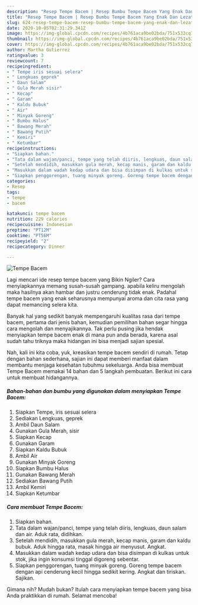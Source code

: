 ```yaml
---
description: "Resep Tempe Bacem | Resep Bumbu Tempe Bacem Yang Enak Dan Lezat"
title: "Resep Tempe Bacem | Resep Bumbu Tempe Bacem Yang Enak Dan Lezat"
slug: 624-resep-tempe-bacem-resep-bumbu-tempe-bacem-yang-enak-dan-lezat
date: 2020-10-05T02:31:29.341Z
image: https://img-global.cpcdn.com/recipes/4b761aca9be02bda/751x532cq70/tempe-bacem-foto-resep-utama.jpg
thumbnail: https://img-global.cpcdn.com/recipes/4b761aca9be02bda/751x532cq70/tempe-bacem-foto-resep-utama.jpg
cover: https://img-global.cpcdn.com/recipes/4b761aca9be02bda/751x532cq70/tempe-bacem-foto-resep-utama.jpg
author: Martha Gutierrez
ratingvalue: 3
reviewcount: 7
recipeingredient:
- " Tempe iris sesuai selera"
- " Lengkuas geprek"
- " Daun Salam"
- " Gula Merah sisir"
- " Kecap"
- " Garam"
- " Kaldu Bubuk"
- " Air"
- " Minyak Goreng"
- " Bumbu Halus"
- " Bawang Merah"
- " Bawang Putih"
- " Kemiri"
- " Ketumbar"
recipeinstructions:
- "Siapkan bahan."
- "Tata dalam wajan/panci, tempe yang telah diiris, lengkuas, daun salam dan air. Aduk rata, didihkan."
- "Setelah mendidih, masukkan gula merah, kecap manis, garam dan kaldu bubuk. Aduk hingga rata, masak hingga air menyusut. Angkat."
- "Masukkan dalam wadah kedap udara dan bisa disimpan di kulkas untuk stok, jika ingin konsumsi tinggal digoreng sebentar."
- "Siapkan penggorengan, tuang minyak goreng. Goreng tempe bacem dengan api cenderung kecil hingga sedikit kering. Angkat dan tiriskan. Sajikan."
categories:
- Resep
tags:
- tempe
- bacem

katakunci: tempe bacem 
nutrition: 229 calories
recipecuisine: Indonesian
preptime: "PT12M"
cooktime: "PT56M"
recipeyield: "2"
recipecategory: Dinner

---
```



![Tempe Bacem](https://img-global.cpcdn.com/recipes/4b761aca9be02bda/751x532cq70/tempe-bacem-foto-resep-utama.jpg)

Lagi mencari ide resep tempe bacem yang Bikin Ngiler? Cara menyiapkannya memang susah-susah gampang. apabila keliru mengolah maka hasilnya akan hambar dan justru cenderung tidak enak. Padahal tempe bacem yang enak seharusnya mempunyai aroma dan cita rasa yang dapat memancing selera kita.



Banyak hal yang sedikit banyak mempengaruhi kualitas rasa dari tempe bacem, pertama dari jenis bahan, kemudian pemilihan bahan segar hingga cara mengolah dan menyajikannya. Tak perlu pusing jika hendak menyiapkan tempe bacem enak di mana pun anda berada, karena asal sudah tahu triknya maka hidangan ini bisa menjadi sajian spesial.


Nah, kali ini kita coba, yuk, kreasikan tempe bacem sendiri di rumah. Tetap dengan bahan sederhana, sajian ini dapat memberi manfaat dalam membantu menjaga kesehatan tubuhmu sekeluarga. Anda bisa membuat Tempe Bacem memakai 14 bahan dan 5 langkah pembuatan. Berikut ini cara untuk membuat hidangannya.

<!--inarticleads1-->

##### Bahan-bahan dan bumbu yang digunakan dalam menyiapkan Tempe Bacem:

1. Siapkan  Tempe, iris sesuai selera
1. Sediakan  Lengkuas, geprek
1. Ambil  Daun Salam
1. Gunakan  Gula Merah, sisir
1. Siapkan  Kecap
1. Gunakan  Garam
1. Siapkan  Kaldu Bubuk
1. Ambil  Air
1. Gunakan  Minyak Goreng
1. Siapkan  Bumbu Halus
1. Gunakan  Bawang Merah
1. Sediakan  Bawang Putih
1. Ambil  Kemiri
1. Siapkan  Ketumbar




<!--inarticleads2-->

##### Cara membuat Tempe Bacem:

1. Siapkan bahan.
1. Tata dalam wajan/panci, tempe yang telah diiris, lengkuas, daun salam dan air. Aduk rata, didihkan.
1. Setelah mendidih, masukkan gula merah, kecap manis, garam dan kaldu bubuk. Aduk hingga rata, masak hingga air menyusut. Angkat.
1. Masukkan dalam wadah kedap udara dan bisa disimpan di kulkas untuk stok, jika ingin konsumsi tinggal digoreng sebentar.
1. Siapkan penggorengan, tuang minyak goreng. Goreng tempe bacem dengan api cenderung kecil hingga sedikit kering. Angkat dan tiriskan. Sajikan.




Gimana nih? Mudah bukan? Itulah cara menyiapkan tempe bacem yang bisa Anda praktikkan di rumah. Selamat mencoba!
